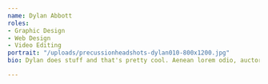 ```yaml
---
name: Dylan Abbott
roles:
- Graphic Design
- Web Design
- Video Editing
portrait: "/uploads/precussionheadshots-dylan010-800x1200.jpg"
bio: Dylan does stuff and that's pretty cool. Aenean lorem odio, auctor ullamcorper egestas ut, finibus ut nibh. Suspendisse finibus ornare ante, et dictum ante vestibulum eu. In sollicitudin laoreet sagittis. Donec sed dapibus ex. Duis id velit vel lectus laoreet malesuada mattis ac nulla. Proin quis nisi eget velit consectetur ornare. Proin dictum erat sit amet magna iaculis, quis consectetur dolor aliquet. Pellentesque pretium malesuada nulla sed posuere.

---
```

